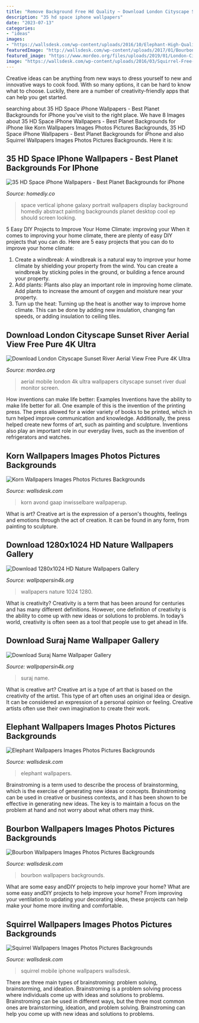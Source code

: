 ```yaml
---
title: "Remove Background Free Hd Quality ~ Download London Cityscape Sunset River Aerial View Free Pure 4k Ultra"
description: "35 hd space iphone wallpapers"
date: "2023-07-13"
categories:
- "ideas"
images:
- "https://wallsdesk.com/wp-content/uploads/2016/10/Elephant-High-Quality-Wallpapers.jpg"
featuredImage: "http://wallsdesk.com/wp-content/uploads/2017/01/Bourbon-Wallpaper-.jpg"
featured_image: "https://www.mordeo.org/files/uploads/2019/01/London-Cityscape-Sunset-River-Aerial-View-4K-Ultra-HD-Mobile-Wallpaper.jpg"
image: "https://wallsdesk.com/wp-content/uploads/2016/03/Squirrel-Free-download-Wallpaper-for-mobile.jpg"
---
```



Creative ideas can be anything from new ways to dress yourself to new and innovative ways to cook food. With so many options, it can be hard to know what to choose. Luckily, there are a number of creativity-friendly apps that can help you get started.

	

		
searching about 35 HD Space iPhone Wallpapers - Best Planet Backgrounds for iPhone you've visit to the right place. We have 8 Images about 35 HD Space iPhone Wallpapers - Best Planet Backgrounds for iPhone like Korn Wallpapers Images Photos Pictures Backgrounds, 35 HD Space iPhone Wallpapers - Best Planet Backgrounds for iPhone and also Squirrel Wallpapers Images Photos Pictures Backgrounds. Here it is:
		
    
## 35 HD Space IPhone Wallpapers - Best Planet Backgrounds For IPhone

<img loading=lazy src="https://homediy.co/wp-content/uploads/2018/11/306459c4732d67b8f6364b036fecd700.jpg" onerror="this.onerror=null;this.src='https://tse4.mm.bing.net/th?id=OIP.Ai9wBsHbF26tkJyD66iuhgHaNK&amp;pid=15.1';" alt="35 HD Space iPhone Wallpapers - Best Planet Backgrounds for iPhone">

_Source: homediy.co_

>space vertical iphone galaxy portrait wallpapers display background homediy abstract painting backgrounds planet desktop cool ep should screen looking. 

	

5 Easy DIY Projects to Improve Your Home Climate: improving your
When it comes to improving your home climate, there are plenty of easy DIY projects that you can do. Here are 5 easy projects that you can do to improve your home climate: 
1. Create a windbreak: A windbreak is a natural way to improve your home climate by shielding your property from the wind. You can create a windbreak by sticking poles in the ground, or building a fence around your property. 
2. Add plants: Plants also play an important role in improving home climate. Add plants to increase the amount of oxygen and moisture near your property. 
3. Turn up the heat: Turning up the heat is another way to improve home climate. This can be done by adding new insulation, changing fan speeds, or adding insulation to ceiling tiles. 

    
## Download London Cityscape Sunset River Aerial View Free Pure 4K Ultra

<img loading=lazy src="https://www.mordeo.org/files/uploads/2019/01/London-Cityscape-Sunset-River-Aerial-View-4K-Ultra-HD-Mobile-Wallpaper.jpg" onerror="this.onerror=null;this.src='https://tse2.mm.bing.net/th?id=OIP.nDRYwnkDsKt_onS-s-Zc8AHaNK&amp;pid=15.1';" alt="Download London Cityscape Sunset River Aerial View Free Pure 4K Ultra">

_Source: mordeo.org_

>aerial mobile london 4k ultra wallpapers cityscape sunset river dual monitor screen. 

	

How inventions can make life better: Examples
Inventions have the ability to make life better for all. One example of this is the invention of the printing press. The press allowed for a wider variety of books to be printed, which in turn helped improve communication and knowledge. Additionally, the press helped create new forms of art, such as painting and sculpture. Inventions also play an important role in our everyday lives, such as the invention of refrigerators and watches.

    
## Korn Wallpapers Images Photos Pictures Backgrounds

<img loading=lazy src="https://wallsdesk.com/wp-content/uploads/2016/12/Pictures-of-Korn-.jpg" onerror="this.onerror=null;this.src='https://tse4.mm.bing.net/th?id=OIP.4B3mBmOvfyIo19XiJo2rFwHaE8&amp;pid=15.1';" alt="Korn Wallpapers Images Photos Pictures Backgrounds">

_Source: wallsdesk.com_

>korn avond gaap inwisselbare wallpaperup. 

	

What is art?
Creative art is the expression of a person's thoughts, feelings and emotions through the act of creation. It can be found in any form, from painting to sculpture.

    
## Download 1280x1024 HD Nature Wallpapers Gallery

<img loading=lazy src="http://www.wallpapersin4k.org/wp-content/uploads/2017/04/1280x1024-HD-Nature-Wallpapers-20.jpg" onerror="this.onerror=null;this.src='https://tse4.mm.bing.net/th?id=OIP.-hZyA95-2rFQPHq_9Q1OlAHaF7&amp;pid=15.1';" alt="Download 1280x1024 HD Nature Wallpapers Gallery">

_Source: wallpapersin4k.org_

>wallpapers nature 1024 1280. 

	

What is creativity?
Creativity is a term that has been around for centuries and has many different definitions. However, one definition of creativity is the ability to come up with new ideas or solutions to problems. In today’s world, creativity is often seen as a tool that people use to get ahead in life.

    
## Download Suraj Name Wallpaper Gallery

<img loading=lazy src="https://assets.wallpapersin4k.org/uploads/2017/04/Suraj-Name-Wallpaper-1.jpg" onerror="this.onerror=null;this.src='https://tse2.mm.bing.net/th?id=OIP.norhAU-wO_LBZ8UouETNAQC7FN&amp;pid=15.1';" alt="Download Suraj Name Wallpaper Gallery">

_Source: wallpapersin4k.org_

>suraj name. 

	

What is creative art?
Creative art is a type of art that is based on the creativity of the artist. This type of art often uses an original idea or design. It can be considered an expression of a personal opinion or feeling. Creative artists often use their own imagination to create their work.

    
## Elephant Wallpapers Images Photos Pictures Backgrounds

<img loading=lazy src="https://wallsdesk.com/wp-content/uploads/2016/10/Elephant-High-Quality-Wallpapers.jpg" onerror="this.onerror=null;this.src='https://tse2.mm.bing.net/th?id=OIP.IA8xG8LLDxeeeRByLmjh3AHaEK&amp;pid=15.1';" alt="Elephant Wallpapers Images Photos Pictures Backgrounds">

_Source: wallsdesk.com_

>elephant wallpapers. 

	

Brainstroming is a term used to describe the process of brainstorming, which is the exercise of generating new ideas or concepts. Brainstroming can be used in creative or business contexts, and it has been shown to be effective in generating new ideas. The key is to maintain a focus on the problem at hand and not worry about what others may think.

    
## Bourbon Wallpapers Images Photos Pictures Backgrounds

<img loading=lazy src="http://wallsdesk.com/wp-content/uploads/2017/01/Bourbon-Wallpaper-.jpg" onerror="this.onerror=null;this.src='https://tse2.mm.bing.net/th?id=OIP.lbf40xibZitkqttwqxiQAgHaEK&amp;pid=15.1';" alt="Bourbon Wallpapers Images Photos Pictures Backgrounds">

_Source: wallsdesk.com_

>bourbon wallpapers backgrounds. 

	

What are some easy andDIY projects to help improve your home?
What are some easy andDIY projects to help improve your home? From improving your ventilation to updating your decorating ideas, these projects can help make your home more inviting and comfortable.

    
## Squirrel Wallpapers Images Photos Pictures Backgrounds

<img loading=lazy src="https://wallsdesk.com/wp-content/uploads/2016/03/Squirrel-Free-download-Wallpaper-for-mobile.jpg" onerror="this.onerror=null;this.src='https://tse2.mm.bing.net/th?id=OIP.hxijAJ_qv7nlgpdCuKIcgQHaNL&amp;pid=15.1';" alt="Squirrel Wallpapers Images Photos Pictures Backgrounds">

_Source: wallsdesk.com_

>squirrel mobile iphone wallpapers wallsdesk. 

	

There are three main types of brainstroming: problem solving, brainstorming, and ideation.
Brainstroming is a problem solving process where individuals come up with ideas and solutions to problems. Brainstroming can be used in different ways, but the three most common ones are brainstorming, ideation, and problem solving. Brainstroming can help you come up with new ideas and solutions to problems.

